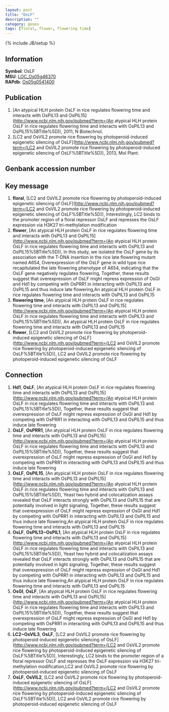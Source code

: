 ```yaml
---
layout: post
title: "OsLF"
description: ""
category: genes
tags: [floral, flower, flowering time]
---
```

{% include JB/setup %}

## Information
__Symbol__: OsLF  
__MSU__: [LOC_Os05g46370](http://rice.plantbiology.msu.edu/cgi-bin/ORF_infopage.cgi?orf=LOC_Os05g46370)  
__RAPdb__: [Os05g0541400](http://rapdb.dna.affrc.go.jp/viewer/gbrowse_details/irgsp1?name=Os05g0541400)  

## Publication
1. [An atypical HLH protein OsLF in rice regulates flowering time and interacts with OsPIL13 and OsPIL15](http://www.ncbi.nlm.nih.gov/pubmed?term=(An atypical HLH protein OsLF in rice regulates flowering time and interacts with OsPIL13 and OsPIL15%5BTitle%5D)), 2011, N Biotechnol.
2. [LC2 and OsVIL2 promote rice flowering by photoperoid-induced epigenetic silencing of OsLF](http://www.ncbi.nlm.nih.gov/pubmed?term=(LC2 and OsVIL2 promote rice flowering by photoperoid-induced epigenetic silencing of OsLF%5BTitle%5D)), 2013, Mol Plant.

## Genbank accession number

## Key message
1. __floral__, [LC2 and OsVIL2 promote rice flowering by photoperoid-induced epigenetic silencing of OsLF](http://www.ncbi.nlm.nih.gov/pubmed?term=(LC2 and OsVIL2 promote rice flowering by photoperoid-induced epigenetic silencing of OsLF%5BTitle%5D)),  Interestingly, LC2 binds to the promoter region of a floral repressor OsLF and represses the OsLF expression via H3K27 tri-methylation modification
2. __flower__, [An atypical HLH protein OsLF in rice regulates flowering time and interacts with OsPIL13 and OsPIL15](http://www.ncbi.nlm.nih.gov/pubmed?term=(An atypical HLH protein OsLF in rice regulates flowering time and interacts with OsPIL13 and OsPIL15%5BTitle%5D)),  In this study, we isolated the OsLF gene by its association with the T-DNA insertion in the rice late flowering mutant named A654, Overexpression of the OsLF gene in wild type rice recapitulated the late flowering phenotype of A654, indicating that the OsLF gene negatively regulates flowering, Together, these results suggest that overexpression of OsLF might repress expression of OsGI and Hd1 by competing with OsPRR1 in interacting with OsPIL13 and OsPIL15 and thus induce late flowering,An atypical HLH protein OsLF in rice regulates flowering time and interacts with OsPIL13 and OsPIL15
3. __flowering time__, [An atypical HLH protein OsLF in rice regulates flowering time and interacts with OsPIL13 and OsPIL15](http://www.ncbi.nlm.nih.gov/pubmed?term=(An atypical HLH protein OsLF in rice regulates flowering time and interacts with OsPIL13 and OsPIL15%5BTitle%5D)), An atypical HLH protein OsLF in rice regulates flowering time and interacts with OsPIL13 and OsPIL15
4. __flower__, [LC2 and OsVIL2 promote rice flowering by photoperoid-induced epigenetic silencing of OsLF](http://www.ncbi.nlm.nih.gov/pubmed?term=(LC2 and OsVIL2 promote rice flowering by photoperoid-induced epigenetic silencing of OsLF%5BTitle%5D)), LC2 and OsVIL2 promote rice flowering by photoperoid-induced epigenetic silencing of OsLF

## Connection
1. __Hd1__, __OsLF__, [An atypical HLH protein OsLF in rice regulates flowering time and interacts with OsPIL13 and OsPIL15](http://www.ncbi.nlm.nih.gov/pubmed?term=(An atypical HLH protein OsLF in rice regulates flowering time and interacts with OsPIL13 and OsPIL15%5BTitle%5D)),  Together, these results suggest that overexpression of OsLF might repress expression of OsGI and Hd1 by competing with OsPRR1 in interacting with OsPIL13 and OsPIL15 and thus induce late flowering
2. __OsLF__, __OsPRR1__, [An atypical HLH protein OsLF in rice regulates flowering time and interacts with OsPIL13 and OsPIL15](http://www.ncbi.nlm.nih.gov/pubmed?term=(An atypical HLH protein OsLF in rice regulates flowering time and interacts with OsPIL13 and OsPIL15%5BTitle%5D)),  Together, these results suggest that overexpression of OsLF might repress expression of OsGI and Hd1 by competing with OsPRR1 in interacting with OsPIL13 and OsPIL15 and thus induce late flowering
3. __OsLF__, __OsPIL15__, [An atypical HLH protein OsLF in rice regulates flowering time and interacts with OsPIL13 and OsPIL15](http://www.ncbi.nlm.nih.gov/pubmed?term=(An atypical HLH protein OsLF in rice regulates flowering time and interacts with OsPIL13 and OsPIL15%5BTitle%5D)),  Yeast two hybrid and colocalization assays revealed that OsLF interacts strongly with OsPIL13 and OsPIL15 that are potentially involved in light signaling, Together, these results suggest that overexpression of OsLF might repress expression of OsGI and Hd1 by competing with OsPRR1 in interacting with OsPIL13 and OsPIL15 and thus induce late flowering,An atypical HLH protein OsLF in rice regulates flowering time and interacts with OsPIL13 and OsPIL15
4. __OsLF__, __OsPIL13~OsPIL1__, [An atypical HLH protein OsLF in rice regulates flowering time and interacts with OsPIL13 and OsPIL15](http://www.ncbi.nlm.nih.gov/pubmed?term=(An atypical HLH protein OsLF in rice regulates flowering time and interacts with OsPIL13 and OsPIL15%5BTitle%5D)),  Yeast two hybrid and colocalization assays revealed that OsLF interacts strongly with OsPIL13 and OsPIL15 that are potentially involved in light signaling, Together, these results suggest that overexpression of OsLF might repress expression of OsGI and Hd1 by competing with OsPRR1 in interacting with OsPIL13 and OsPIL15 and thus induce late flowering,An atypical HLH protein OsLF in rice regulates flowering time and interacts with OsPIL13 and OsPIL15
5. __OsGI__, __OsLF__, [An atypical HLH protein OsLF in rice regulates flowering time and interacts with OsPIL13 and OsPIL15](http://www.ncbi.nlm.nih.gov/pubmed?term=(An atypical HLH protein OsLF in rice regulates flowering time and interacts with OsPIL13 and OsPIL15%5BTitle%5D)),  Together, these results suggest that overexpression of OsLF might repress expression of OsGI and Hd1 by competing with OsPRR1 in interacting with OsPIL13 and OsPIL15 and thus induce late flowering
6. __LC2~OsVIL3__, __OsLF__, [LC2 and OsVIL2 promote rice flowering by photoperoid-induced epigenetic silencing of OsLF](http://www.ncbi.nlm.nih.gov/pubmed?term=(LC2 and OsVIL2 promote rice flowering by photoperoid-induced epigenetic silencing of OsLF%5BTitle%5D)),  Interestingly, LC2 binds to the promoter region of a floral repressor OsLF and represses the OsLF expression via H3K27 tri-methylation modification,LC2 and OsVIL2 promote rice flowering by photoperoid-induced epigenetic silencing of OsLF
7. __OsLF__, __OsVIL2__, [LC2 and OsVIL2 promote rice flowering by photoperoid-induced epigenetic silencing of OsLF](http://www.ncbi.nlm.nih.gov/pubmed?term=(LC2 and OsVIL2 promote rice flowering by photoperoid-induced epigenetic silencing of OsLF%5BTitle%5D)), LC2 and OsVIL2 promote rice flowering by photoperoid-induced epigenetic silencing of OsLF


